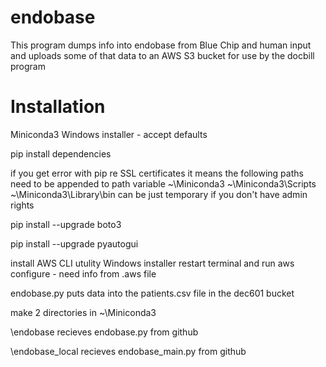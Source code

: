 # endobase

This program dumps info into endobase from Blue Chip and human input and uploads some of that data to an AWS S3 bucket for use by the docbill program




Installation
============

Miniconda3  Windows installer - accept defaults

pip install dependencies

if you get error with pip  re SSL certificates it means the following paths need to be appended to path variable
 ~\Miniconda3  ~\Miniconda3\Scripts   ~\Miniconda3\Library\bin
 can be just temporary if you don't have admin rights

pip install --upgrade boto3

pip install --upgrade pyautogui

install AWS CLI utulity  Windows installer  restart terminal and run aws configure - need info from .aws file

endobase.py puts data into the patients.csv file in the dec601 bucket

make 2 directories in ~\Miniconda3

\endobase recieves endobase.py from github

\endobase_local  recieves endobase_main.py from github
